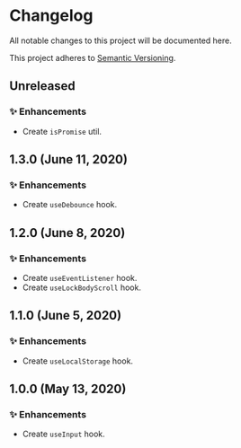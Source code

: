 <!--
  When editing this file keep in mind to:
  * Prefer clear English sentences to short abbreviations.
  * Keep the sections sorted in the same order:
    1. 🚨 Breaking changes
    2. ✨ Enhancements
    3. 🐛 Bug fixes
    4. 📝 Documentation
  * Put all unreleased changes in the top level "Unreleased" section.
-->

# Changelog

All notable changes to this project will be documented here.

This project adheres to [Semantic Versioning](http://semver.org/spec/v2.0.0.html).

## Unreleased

### ✨ Enhancements

- Create `isPromise` util.

## 1.3.0 (June 11, 2020)

### ✨ Enhancements

- Create `useDebounce` hook.

## 1.2.0 (June 8, 2020)

### ✨ Enhancements

- Create `useEventListener` hook.
- Create `useLockBodyScroll` hook.

## 1.1.0 (June 5, 2020)

### ✨ Enhancements

- Create `useLocalStorage` hook.

## 1.0.0 (May 13, 2020)

### ✨ Enhancements

- Create `useInput` hook.
